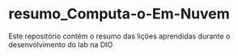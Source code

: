 # resumo_Computa-o-Em-Nuvem
Este repositório contém o resumo das lições aprendidas durante o desenvolvimento do lab na DIO
